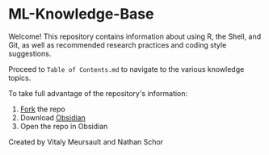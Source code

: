 # ML-Knowledge-Base

Welcome! This repository contains information about using R, the Shell, and Git, as well as recommended research practices and  coding style suggestions. 

Proceed to `Table of Contents.md` to navigate to the various knowledge topics.

To take full advantage of the repository's information:
1. [Fork](https://docs.github.com/en/get-started/quickstart/fork-a-repo#:~:text=About%20forks-,A%20fork%20is%20a%20new%20repository%20that%20shares%20code%20and,access%20to%20the%20upstream%20repository.) the repo
2. Download [Obsidian](https://obsidian.md/download)
3. Open the repo in Obsidian

Created by Vitaly Meursault and Nathan Schor
